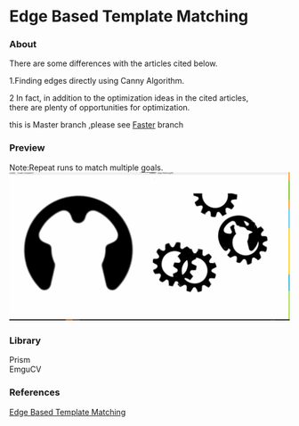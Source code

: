 Edge Based Template Matching     
==============================



### About

There are some differences with the articles cited below.    

1.Finding edges directly using Canny Algorithm.  

2 In fact, in addition to the optimization ideas in the cited articles,    
there are plenty of opportunities for optimization.

this is Master branch ,please see [Faster](../../tree/Faster) branch

### Preview   
Note:Repeat runs to match multiple goals.
![click to preview](preview.gif)

### Library   

Prism   
EmguCV    

### References   

[Edge Based Template Matching](https://www.codeproject.com/Articles/99457/Edge-Based-Template-Matching)

